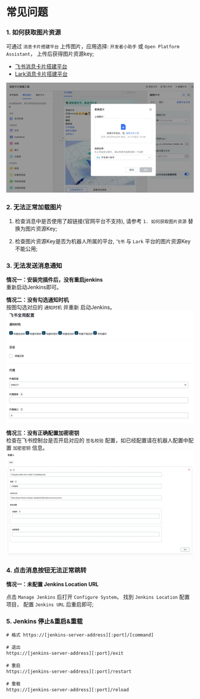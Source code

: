 # 常见问题

### 1. 如何获取图片资源

可通过 `消息卡片搭建平台` 上传图片，应用选择:  `开发者小助手` 或 `Open Platform Assistant`， 上传后获得图片资源key;

- [飞书消息卡片搭建平台](https://open.feishu.cn/tool/cardbuilder)
- [Lark消息卡片搭建平台](https://open.larksuite.com/tool/cardbuilder)

![](./img/faq-upload-image.png)

### 2. 无法正常加载图片

1. 检查消息中是否使用了超链接(官网平台不支持), 请参考 `1. 如何获取图片资源` 替换为图片资源Key;

2. 检查图片资源Key是否为机器人所属的平台, `飞书` 与 `Lark` 平台的图片资源Key不能公用;

### 3. 无法发送消息通知

**情况一：安装完插件后，没有重启jenkins**  
    重新启动Jenkins即可。

**情况二：没有勾选通知时机**  
    按图勾选对应的 `通知时机` 并重新 启动Jenkins。
    ![](./img/faq-notification-timing.png)

**情况三：没有正确配置加密密钥**  
    检查在飞书控制台是否开启对应的 `签名校验` 配置，如已经配置请在机器人配置中配置 `加密密钥` 信息。
    ![](./img/faq-signature.png)

### 4. 点击消息按钮无法正常跳转

**情况一：未配置 Jenkins Location URL**

点击 `Manage Jenkins` 后打开 `Configure System`， 找到 `Jenkins Location` 配置项目， 配置 `Jenkins URL` 后重启即可;

### 5. Jenkins 停止&重启&重载

```shell
# 格式 https://[jenkins-server-address][:port]/[command]
 
# 退出
https://[jenkins-server-address][:port]/exit
 
# 重启
https://[jenkins-server-address][:port]/restart
 
# 重载
https://[jenkins-server-address][:port]/reload
```
